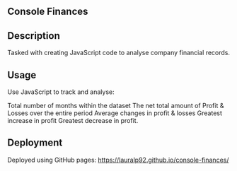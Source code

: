 ## Console Finances

## Description
Tasked with creating JavaScript code to analyse company financial records.

## Usage
Use JavaScript to track and analyse:

Total number of months within the dataset
The net total amount of Profit & Losses over the entire period
Average changes in profit & losses
Greatest increase in profit
Greatest decrease in profit.

## Deployment
Deployed using GitHub pages: https://lauralp92.github.io/console-finances/
